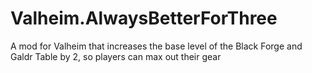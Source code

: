# Valheim.AlwaysBetterForThree
A mod for Valheim that increases the base level of the Black Forge and Galdr Table by 2, so players can max out their gear
